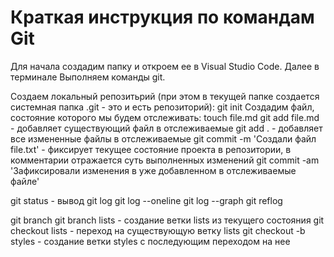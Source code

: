 # Краткая инструкция по командам Git

Для начала создадим папку и откроем ее в Visual Studio Code. Далее в терминале Выполняем команды git.

Создаем локальный репозитьрий (при этом в текущей папке создается системная папка .git - это и есть репозиторий):
git init
Создадим файл, состояние которого мы будем отслеживать:
touch file.md
git add file.md - добавляет существующий файл в отслеживаемые
git add . - добавляет все измененные файлы в отслеживаемые
git commit -m 'Создали файл file.txt' - фиксирует текущее состояние проекта в репозитории, в комментарии отражается суть выполненных изменений
git commit -am 'Зафиксировали изменения в уже добавленном в отслеживаемые файле'

git status - вывод
git log
git log --oneline
git log --graph
git reflog

git branch
git branch lists - создание ветки lists из текущего состояния
git checkout lists - переход на существующую ветку lists
git checkout -b styles - создание ветки styles с последующим переходом на нее

